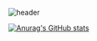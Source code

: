 ![header](https://capsule-render.vercel.app/api?type=waving&color=auto&height=300&section=header&text=SB's%20GitHub🫰&fontSize=90)

[![Anurag's GitHub stats](https://github-readme-stats.vercel.app/api?username=anuraghazra)](https://github.com/anuraghazra/github-readme-stats)

